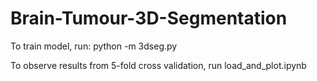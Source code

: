 # Brain-Tumour-3D-Segmentation

To train model, run:
python -m 3dseg.py

To observe results from 5-fold cross validation, run load_and_plot.ipynb
